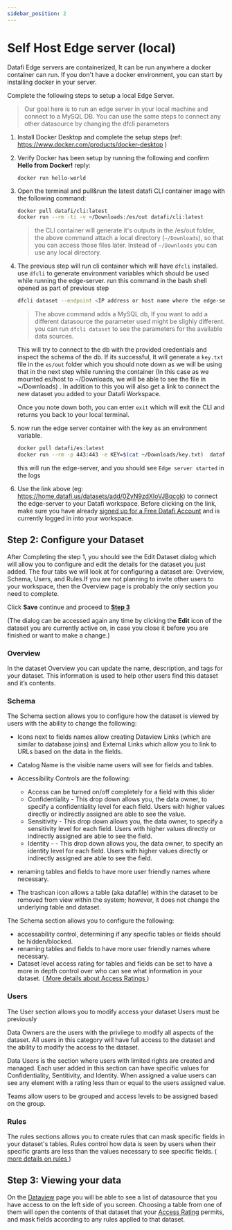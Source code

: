 ```yaml
---
sidebar_position: 2
---
```


# Self Host Edge server (local)

Datafi Edge servers are containerized, It can be run anywhere a docker container can run. If you don't have a docker environment, you can start by installing docker in your server.

Complete the following steps to setup a local Edge Server.

> Our goal here is to run an edge server in your local machine and connect to a MySQL DB. You can use the same steps to connect any other datasource by changing the dfcli parameters

1. Install Docker Desktop and complete the setup steps (ref: <a href="https://www.docker.com/products/docker-desktop" target="_blank">https://www.docker.com/products/docker-desktop</a> )
2. Verify Docker has been setup by running the following and confirm **Hello from Docker!** reply:
   ```
   docker run hello-world
   ```
3. Open the terminal and pull&run the latest datafi CLI container image with the following command:

   ```bash
   docker pull datafi/cli:latest
   docker run --rm -ti -v ~/Downloads:/es/out datafi/cli:latest
   ```

   > the CLI container will generate it's outputs in the /es/out folder, the above command attach a local directory (`~/Downloads`), so that you can access those files later. Instead of `~/Downloads` you can use any local directory.

4. The previous step will run cli container which will have `dfcli` installed. use `dfcli` to generate environment variables which should be used while running the edge-server. run this command in the bash shell opened as part of previous step

   ```bash
   dfcli dataset --endpoint <IP address or host name where the edge-server will be running> --type mysql --name "MyNewDataset" --pointOfContact <your email address>  --address <host name of the mysql db> --dbname <database name>  --username <database user> --password <database password> add

   ```

   > The above command adds a MySQL db, If you want to add a different datasource the parameter used might be slighly different. you can run `dfcli dataset` to see the parameters for the available data sources.

   This will try to connect to the db with the provided credentials and inspect the schema of the db. If its successful, It will generate a `key.txt` file in the `es/out` folder which you should note down as we will be using that in the next step while running the container (In this case as we mounted es/host to ~/Downloads, we will be able to see the file in ~/Downloads) . In addition to this you will also get a link to connect the new dataset you added to your Datafi Workspace.

   Once you note down both, you can enter `exit` which will exit the CLI and returns you back to your local terminal.

5. now run the edge server container with the key as an environment variable.

   ```sh
   docker pull datafi/es:latest
   docker run --rm -p 443:443 -e KEY=$(cat ~/Downloads/key.txt)  datafi/es:latest
   ```

   this will run the edge-server, and you should see `Edge server started` in the logs

6. Use the link above (eg: https://home.datafi.us/datasets/add/0ZyN9zdXIoVJBqcgk) to connect the edge-server to your Datafi workspace. Before clicking on the link, make sure you have already [signed up for a Free Datafi Account](https://home.datafi.us/register) and is currently logged in into your workspace.

## Step 2: Configure your Dataset

After Completing the step 1, you should see the Edit Dataset dialog which will allow you to configure and edit the details for the dataset you just added. The four tabs we will look at for configuring a dataset are: Overview, Schema, Users, and Rules.If you are not planning to invite other users to your workspace, then the Overview page is probably the only section you need to complete.

Click **Save** continue and proceed to [**Step 3**](#step-3-viewing-your-data)

(The dialog can be accessed again any time by clicking the **Edit** icon of the dataset you are currently active on, in case you close it before you are finished or want to make a change.)

### Overview

In the dataset Overview you can update the name, description, and tags for your dataset. This information is used to help other users find this dataset and it’s contents.

### Schema

The Schema section allows you to configure how the dataset is viewed by users with the ability to change the following:

- Icons next to fields names allow creating Dataview Links (which are similar to database joins) and External Links which allow you to link to URLs based on the data in the fields.
- Catalog Name is the visible name users will see for fields and tables.
- Accessibility Controls are the following:

  - Access can be turned on/off completely for a field with this slider
  - Confidentiality - This drop down allows you, the data owner, to specify a confidentiality level for each field. Users with higher values directly or indirectly assigned are able to see the value.
  - Sensitivity - This drop down allows you, the data owner, to specify a sensitivity level for each field. Users with higher values directly or indirectly assigned are able to see the field.
  - Identity - - This drop down allows you, the data owner, to specify an identity level for each field. Users with higher values directly or indirectly assigned are able to see the field.

- renaming tables and fields to have more user friendly names where necessary.
- The trashcan icon allows a table (aka datafile) within the dataset to be removed from view within the system; however, it does not change the underlying table and dataset.

The Schema section allows you to configure the following:

- accessability control, determining if any specific tables or fields should be hidden/blocked.
- renaming tables and fields to have more user friendly names where necessary.
- Dataset level access rating for tables and fields can be set to have a more in depth control over who can see what information in your dataset. ([ More details about Access Ratings ](#access-rating-explained))

### Users

The User section allows you to modify access your dataset Users must be previously

Data Owners are the users with the privilege to modify all aspects of the dataset. All users in this category will have full access to the dataset and the ability to modify the access to the dataset.

Data Users is the section where users with limited rights are created and managed. Each user added in this section can have specific values for Confidentiality, Sentitivity, and Identity. When assigned a value users can see any element with a rating less than or equal to the users assigned value.

Teams allow users to be grouped and access levels to be assigned based on the group.

### Rules

The rules sections allows you to create rules that can mask specific fields in your dataset's tables. Rules control how data is seen by users when their specific grants are less than the values necessary to see specific fields. ([ more details on rules ](#rule-policies-explained))

## Step 3: Viewing your data

On the [Dataview](https://dataficloud.com/dataview) page you will be able to see a list of datasource that you have access to on the left side of you screen. Choosing a table from one of them will open the contents of that dataset that your [Access Rating](#access-rating-explained) permits, and mask fields according to any rules applied to that dataset.
